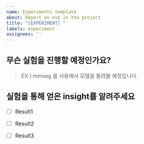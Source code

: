 ```yaml
---
name: Experiments template
about: Report an exp in the project
title: "[EXPERIMENT] "
labels: experiment
assignees: ''
---
```


## 무슨 실험을 진행할 예정인가요? 

> EX ) mmseg 를 사용해서 모델을 돌려볼 예정입니다. 

## 실험을 통해 얻은 insight를 알려주세요 

- [ ] Result1
- [ ] Result2
- [ ] Result3

